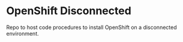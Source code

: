 # OpenShift Disconnected

Repo to host code procedures to install OpenShift on a disconnected environment.

